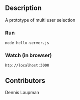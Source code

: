 ## Description

A prototype of multi user selection


### Run
>
```
node hello-server.js
```

### Watch (in browser)
>
```
htp://localhost:3000
```

## Contributors

Dennis Laupman

